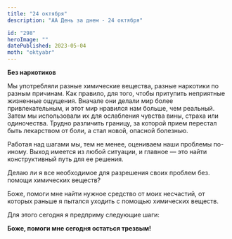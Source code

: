 ```yaml
---
title: "24 октября"
description: "АА День за днем - 24 октября"

id: "298"
heroImage: ""
datePublished: 2023-05-04
moth: "oktyabr"
---
```


**Без наркотиков**

Мы употребляли разные химические вещества, разные наркотики по разным
причинам. Как правило, для того, чтобы притупить неприятные жизненные
ощущения. Вначале они делали мир более привлекательным, и этот мир нравился
нам больше, чем реальный. Затем мы использовали их для ослабления чувства
вины, страха или одиночества. Трудно различить границу, за которой прием
перестал быть лекарством от боли, а стал новой, опасной болезнью.

Работая над шагами мы, тем не менее, оцениваем наши проблемы по-иному. Выход
имеется из любой ситуации, и главное — это найти конструктивный путь для ее
решения.

Делаю ли я все необходимое для разрешения своих проблем без. помощи химических
веществ?

Боже, помоги мне найти нужное средство от моих несчастий, от которых раньше я
пытался уходить с помощью химических веществ.

Для этого сегодня я предприму следующие шаги:

**Боже, помоги мне сегодня остаться трезвым!**
